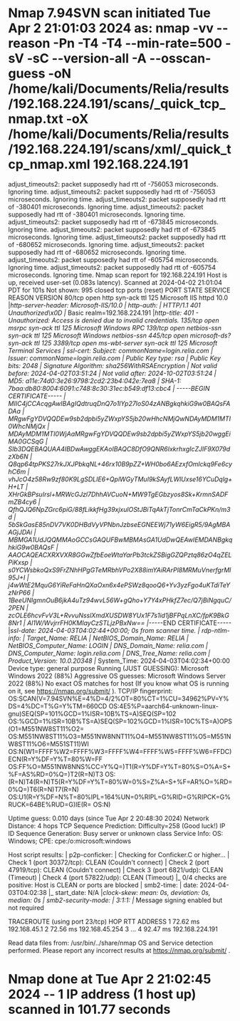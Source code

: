 # Nmap 7.94SVN scan initiated Tue Apr  2 21:01:03 2024 as: nmap -vv --reason -Pn -T4 -T4 --min-rate=500 -sV -sC --version-all -A --osscan-guess -oN /home/kali/Documents/Relia/results/192.168.224.191/scans/_quick_tcp_nmap.txt -oX /home/kali/Documents/Relia/results/192.168.224.191/scans/xml/_quick_tcp_nmap.xml 192.168.224.191
adjust_timeouts2: packet supposedly had rtt of -756053 microseconds.  Ignoring time.
adjust_timeouts2: packet supposedly had rtt of -756053 microseconds.  Ignoring time.
adjust_timeouts2: packet supposedly had rtt of -380401 microseconds.  Ignoring time.
adjust_timeouts2: packet supposedly had rtt of -380401 microseconds.  Ignoring time.
adjust_timeouts2: packet supposedly had rtt of -673845 microseconds.  Ignoring time.
adjust_timeouts2: packet supposedly had rtt of -673845 microseconds.  Ignoring time.
adjust_timeouts2: packet supposedly had rtt of -680652 microseconds.  Ignoring time.
adjust_timeouts2: packet supposedly had rtt of -680652 microseconds.  Ignoring time.
adjust_timeouts2: packet supposedly had rtt of -605754 microseconds.  Ignoring time.
adjust_timeouts2: packet supposedly had rtt of -605754 microseconds.  Ignoring time.
Nmap scan report for 192.168.224.191
Host is up, received user-set (0.083s latency).
Scanned at 2024-04-02 21:01:04 PDT for 101s
Not shown: 995 closed tcp ports (reset)
PORT     STATE SERVICE       REASON          VERSION
80/tcp   open  http          syn-ack ttl 125 Microsoft IIS httpd 10.0
|_http-server-header: Microsoft-IIS/10.0
| http-auth: 
| HTTP/1.1 401 Unauthorized\x0D
|_  Basic realm=192.168.224.191
|_http-title: 401 - Unauthorized: Access is denied due to invalid credentials.
135/tcp  open  msrpc         syn-ack ttl 125 Microsoft Windows RPC
139/tcp  open  netbios-ssn   syn-ack ttl 125 Microsoft Windows netbios-ssn
445/tcp  open  microsoft-ds? syn-ack ttl 125
3389/tcp open  ms-wbt-server syn-ack ttl 125 Microsoft Terminal Services
| ssl-cert: Subject: commonName=login.relia.com
| Issuer: commonName=login.relia.com
| Public Key type: rsa
| Public Key bits: 2048
| Signature Algorithm: sha256WithRSAEncryption
| Not valid before: 2024-04-02T03:51:24
| Not valid after:  2024-10-02T03:51:24
| MD5:   a11e:74d0:3e26:9798:2cd2:23b4:042e:7ea8
| SHA-1: 7baa:db80:8004:6091:c748:8c30:31ec:b549:df13:cbc4
| -----BEGIN CERTIFICATE-----
| MIIC4jCCAcqgAwIBAgIQdtruqDnQ7o1IYp27loS04zANBgkqhkiG9w0BAQsFADAa
| MRgwFgYDVQQDEw9sb2dpbi5yZWxpYS5jb20wHhcNMjQwNDAyMDM1MTI0WhcNMjQx
| MDAyMDM1MTI0WjAaMRgwFgYDVQQDEw9sb2dpbi5yZWxpYS5jb20wggEiMA0GCSqG
| SIb3DQEBAQUAA4IBDwAwggEKAoIBAQC8DfO9QNR6IxkrhxgIcZJlF9X079dzXb6N
| Q8qp64tpPKS27rkJXJPbkqNL+46rx10B9pZZ+WH0bo6AEzxfOmlckq9Fe6cyhC6m
| vhJcO4z58Rw9zf80K9LgSDLIE6+QplWGyTMuI9kSAyfLWlUxse16YCuDqlg+H+LT
| XHrGkBPsuIrsl+MRWcGJzl7DhhAVCuoN+MW9TgEGbzyos8Sk+KrmnSADFmZB4cy6
| QfhQJQ6NpZGrc6piG/88fLikkfHg39xjxulOStJBiTqAkTjTonrCmTaCkPKn/m3d
| 5bSkGasE85nDV7VK0DHBdVyVPNbnJzbseEGNEEWj71yW6EigR5/9AgMBAAGjJDAi
| MBMGA1UdJQQMMAoGCCsGAQUFBwMBMAsGA1UdDwQEAwIEMDANBgkqhkiG9w0BAQsF
| AAOCAQEACXRXVXR8GGwZfbEoeWtaYarPb3tckZSBigGZQPztq86zO4qZELPiKxsp
| s0YCWsbkoQxS9FrZNhHPgGTeMRbhVPo2X88imYAiRArPl8MRMuVnerfgrMl95J+I
| j4wWtE2MquG6YiReFaHnQXaOxn6x4ePSWz8qooQ6+Yv3yzFgo4uKTdiTeYzNrP66
| 1BeeUNlgmnOuB6jkA4uTz94wvL56W+gQho+Y7Y4xPHkfZ7ec/Q7jBiNgquC/2PEN
| zcOLE6hcvFvV3L+RvvuNsslXmdXUSDW8YUx1F7s1id1jBFPqLnXC/fpK9BkG8Nr1
| Al1W/WvjrrFH0KMIayCzSTLjzPBxNw==
|_-----END CERTIFICATE-----
|_ssl-date: 2024-04-03T04:02:44+00:00; 0s from scanner time.
| rdp-ntlm-info: 
|   Target_Name: RELIA
|   NetBIOS_Domain_Name: RELIA
|   NetBIOS_Computer_Name: LOGIN
|   DNS_Domain_Name: relia.com
|   DNS_Computer_Name: login.relia.com
|   DNS_Tree_Name: relia.com
|   Product_Version: 10.0.20348
|_  System_Time: 2024-04-03T04:02:34+00:00
Device type: general purpose
Running (JUST GUESSING): Microsoft Windows 2022 (88%)
Aggressive OS guesses: Microsoft Windows Server 2022 (88%)
No exact OS matches for host (If you know what OS is running on it, see https://nmap.org/submit/ ).
TCP/IP fingerprint:
OS:SCAN(V=7.94SVN%E=4%D=4/2%OT=80%CT=1%CU=34962%PV=Y%DS=4%DC=T%G=Y%TM=660CD
OS:4E5%P=aarch64-unknown-linux-gnu)SEQ(SP=101%GCD=1%ISR=10B%TS=A)SEQ(SP=102
OS:%GCD=1%ISR=10B%TS=A)SEQ(SP=102%GCD=1%ISR=10C%TS=A)OPS(O1=M551NW8ST11%O2=
OS:M551NW8ST11%O3=M551NW8NNT11%O4=M551NW8ST11%O5=M551NW8ST11%O6=M551ST11)WI
OS:N(W1=FFFF%W2=FFFF%W3=FFFF%W4=FFFF%W5=FFFF%W6=FFDC)ECN(R=Y%DF=Y%T=80%W=FF
OS:FF%O=M551NW8NNS%CC=Y%Q=)T1(R=Y%DF=Y%T=80%S=O%A=S+%F=AS%RD=0%Q=)T2(R=N)T3
OS:(R=N)T4(R=N)T5(R=Y%DF=Y%T=80%W=0%S=Z%A=S+%F=AR%O=%RD=0%Q=)T6(R=N)T7(R=N)
OS:U1(R=Y%DF=N%T=80%IPL=164%UN=0%RIPL=G%RID=G%RIPCK=G%RUCK=64BE%RUD=G)IE(R=
OS:N)

Uptime guess: 0.010 days (since Tue Apr  2 20:48:30 2024)
Network Distance: 4 hops
TCP Sequence Prediction: Difficulty=258 (Good luck!)
IP ID Sequence Generation: Busy server or unknown class
Service Info: OS: Windows; CPE: cpe:/o:microsoft:windows

Host script results:
| p2p-conficker: 
|   Checking for Conficker.C or higher...
|   Check 1 (port 30372/tcp): CLEAN (Couldn't connect)
|   Check 2 (port 47919/tcp): CLEAN (Couldn't connect)
|   Check 3 (port 6821/udp): CLEAN (Timeout)
|   Check 4 (port 57822/udp): CLEAN (Timeout)
|_  0/4 checks are positive: Host is CLEAN or ports are blocked
| smb2-time: 
|   date: 2024-04-03T04:02:38
|_  start_date: N/A
|_clock-skew: mean: 0s, deviation: 0s, median: 0s
| smb2-security-mode: 
|   3:1:1: 
|_    Message signing enabled but not required

TRACEROUTE (using port 23/tcp)
HOP RTT      ADDRESS
1   72.62 ms 192.168.45.1
2   72.56 ms 192.168.45.254
3   ...
4   92.47 ms 192.168.224.191

Read data files from: /usr/bin/../share/nmap
OS and Service detection performed. Please report any incorrect results at https://nmap.org/submit/ .
# Nmap done at Tue Apr  2 21:02:45 2024 -- 1 IP address (1 host up) scanned in 101.77 seconds
